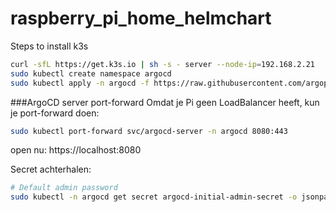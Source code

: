 # raspberry_pi_home_helmchart


Steps to install k3s
```bash
curl -sfL https://get.k3s.io | sh -s - server --node-ip=192.168.2.21
sudo kubectl create namespace argocd
sudo kubectl apply -n argocd -f https://raw.githubusercontent.com/argoproj/argo-cd/stable/manifests/install.yaml
````

###ArgoCD server port-forward
Omdat je Pi geen LoadBalancer heeft, kun je port-forward doen:

```bash
sudo kubectl port-forward svc/argocd-server -n argocd 8080:443
```

open nu: https://localhost:8080


Secret achterhalen:
```bash
# Default admin password
sudo kubectl -n argocd get secret argocd-initial-admin-secret -o jsonpath="{.data.password}" | base64 -d
```